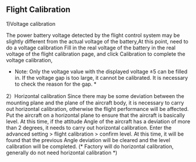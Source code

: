 ## Flight Calibration

1)Voltage calibration

The power battery voltage detected by the flight control system may be slightly different from the actual voltage of the battery,At this point, need to do a voltage calibration
Fill in the real voltage of the battery in the real voltage of the flight calibration page, and click Calibration to complete the voltage calibration,

* Note: Only the voltage value with the displayed voltage ±5 can be filled in. If the voltage gap is too large, it cannot be calibrated. It is necessary to check the reason for the gap. *

2）Horizontal calibration
Since there may be some deviation between the mounting plane and the plane of the aircraft body, it is necessary to carry out horizontal calibration, otherwise the flight performance will be affected. Put the aircraft on a horizontal plane to ensure that the aircraft is basically level. At this time, if the attitude Angle of the aircraft has a deviation of more than 2 degrees, it needs to carry out horizontal calibration. Enter the advanced setting \> flight calibration \> confirm level. At this time, it will be found that the previous Angle deviation will be cleared and the level calibration will be completed. (* Factory will do horizontal calibration, generally do not need horizontal calibration *)





